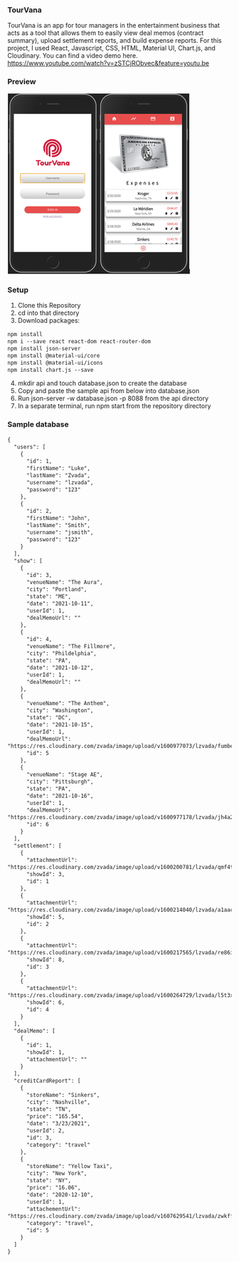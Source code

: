 ### TourVana
TourVana is an app for tour managers in the entertainment business that acts as a tool that allows them to easily view deal memos (contract summary), upload settlement reports, and build expense reports. For this project, I used React, Javascript, CSS, HTML,
Material UI, Chart.js, and Cloudinary. You can find a video demo here. https://www.youtube.com/watch?v=zSTCjRObvec&feature=youtu.be

### Preview
![Screenshot](TourvanaPreview.png)

### Setup
1. Clone this Repository 
2. cd into that directory 
3. Download packages: 
```
npm install
npm i --save react react-dom react-router-dom
npm install json-server
npm install @material-ui/core
npm install @material-ui/icons
npm install chart.js --save
```
4. mkdir api and touch database.json to create the database
5. Copy and paste the sample api from below into database.json 
6. Run json-server -w database.json -p 8088 from the api directory
7. In a separate terminal, run npm start from the repository directory


### Sample database
```
{
  "users": [
    {
      "id": 1,
      "firstName": "Luke",
      "lastName": "Zvada",
      "username": "lzvada",
      "password": "123"
    },
    {
      "id": 2,
      "firstName": "John",
      "lastName": "Smith",
      "username": "jsmith",
      "password": "123"
    }
  ],
  "show": [
    {
      "id": 3,
      "venueName": "The Aura",
      "city": "Portland",
      "state": "ME",
      "date": "2021-10-11",
      "userId": 1,
      "dealMemoUrl": ""
    },
    {
      "id": 4,
      "venueName": "The Fillmore",
      "city": "Phildelphia",
      "state": "PA",
      "date": "2021-10-12",
      "userId": 1,
      "dealMemoUrl": ""
    },
    {
      "venueName": "The Anthem",
      "city": "Washington",
      "state": "DC",
      "date": "2021-10-15",
      "userId": 1,
      "dealMemoUrl": "https://res.cloudinary.com/zvada/image/upload/v1600977073/lzvada/fumbesgm0idt720gd5qh.png",
      "id": 5
    },
    {
      "venueName": "Stage AE",
      "city": "Pittsburgh",
      "state": "PA",
      "date": "2021-10-16",
      "userId": 1,
      "dealMemoUrl": "https://res.cloudinary.com/zvada/image/upload/v1600977178/lzvada/jh4a2zcr9n18j12lxftq.png",
      "id": 6
    }
  ],
  "settlement": [
    {
      "attachmentUrl": "https://res.cloudinary.com/zvada/image/upload/v1600200781/lzvada/qmf4tsuuxrkqugy4kjoq.jpg",
      "showId": 3,
      "id": 1
    },
    {
      "attachmentUrl": "https://res.cloudinary.com/zvada/image/upload/v1600214040/lzvada/a1aacamg0xnroaakbigy.png",
      "showId": 5,
      "id": 2
    },
    {
      "attachmentUrl": "https://res.cloudinary.com/zvada/image/upload/v1600217565/lzvada/re86iuie48zxs1a4hgxz.png",
      "showId": 8,
      "id": 3
    },
    {
      "attachmentUrl": "https://res.cloudinary.com/zvada/image/upload/v1600264729/lzvada/l5t3xp0myfodx0zmoz8z.png",
      "showId": 6,
      "id": 4
    }
  ],
  "dealMemo": [
    {
      "id": 1,
      "showId": 1,
      "attachmentUrl": ""
    }
  ],
  "creditCardReport": [
    {
      "storeName": "Sinkers",
      "city": "Nashville",
      "state": "TN",
      "price": "165.54",
      "date": "3/23/2021",
      "userId": 2,
      "id": 3,
      "category": "travel"
    },
    {
      "storeName": "Yellow Taxi",
      "city": "New York",
      "state": "NY",
      "price": "16.06",
      "date": "2020-12-10",
      "userId": 1,
      "attachementUrl": "https://res.cloudinary.com/zvada/image/upload/v1607629541/lzvada/zwkffpjl3xnnw5x1dxme.png",
      "category": "travel",
      "id": 5
    }
  ]
}
```

